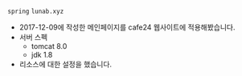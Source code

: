 `spring` `lunab.xyz`
- 2017-12-09에 작성한 메인페이지를 cafe24 웹사이트에 적용해봤습니다.
- 서버 스펙
    - tomcat 8.0
    - jdk 1.8
- 리소스에 대한 설정을 했습니다.